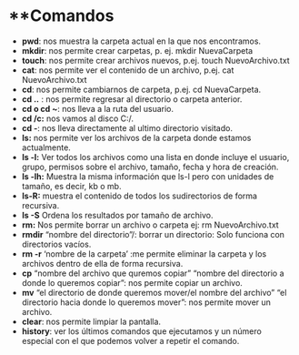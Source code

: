 # **Comandos
* **pwd**: nos muestra la carpeta actual en la que nos encontramos.
* **mkdir**: nos permite crear carpetas, p. ej. mkdir NuevaCarpeta
* **touch**: nos permite crear archivos nuevos, p.ej. touch NuevoArchivo.txt
* **cat**: nos permite ver el contenido de un archivo, p.ej. cat NuevoArchivo.txt
* **cd**: nos permite cambiarnos de carpeta, p.ej. cd NuevaCarpeta.
* **cd ..** : nos permite regresar al directorio o carpeta anterior.
* **cd o cd ~**: nos lleva a la ruta del usuario.
* **cd /c:** nos vamos al disco C:/.
* **cd -**: nos lleva directamente al ultimo directorio visitado.
* **ls:** nos permite ver los archivos de la carpeta donde estamos actualmente.
* **ls -l:** Ver todos los archivos como una lista en donde incluye el usuario, grupo, permisos sobre el archivo, tamaño, fecha y hora de creación.
* **ls -lh:** Muestra la misma información que ls-l pero con unidades de tamaño, es decir, kb o mb.
* **ls-R:** muestra el contenido de todos los sudirectorios de forma recursiva.
* **ls -S** Ordena los resultados por tamaño de archivo.
* **rm:** Nos permite borrar un archivo o carpeta ej: rm NuevoArchivo.txt
* **rmdir** “nombre del directorio”/: borrar un directorio: Solo funciona con directorios vacíos.
* **rm -r** ‘nombre de la carpeta’ :me permite eliminar la carpeta y los archivos dentro de ella de forma recursiva.
* **cp** “nombre del archivo que quremos copiar” “nombre del directorio a donde lo queremos copiar”: nos permite copiar un archivo.
* **mv** “el directorio de donde queremos mover/el nombre del archivo” “el directorio hacia donde lo queremos mover”: nos permite mover un archivo.
* **clear**: nos permite limpiar la pantalla.
* **history**: ver los últimos comandos que ejecutamos y un número especial con el que podemos volver a repetir el comando.
